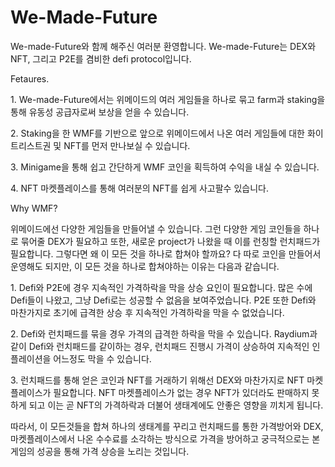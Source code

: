 # We-Made-Future

We-made-Future와 함께 해주신 여러분 환영합니다. We-made-Future는 DEX와 NFT, 그리고 P2E를 겸비한 defi protocol입니다.

&#x20;

Fetaures.

1\.     We-made-Future에서는 위메이드의 여러 게임들을 하나로 묶고 farm과 staking을 통해 유동성 공급자로써 보상을 얻을 수 있습니다.

2\.     Staking을 한 WMF를 기반으로 앞으로 위메이드에서 나온 여러 게임들에 대한 화이트리스트권 및 NFT를 먼저 만나보실 수 있습니다.

3\.     Minigame을 통해 쉽고 간단하게 WMF 코인을 획득하여 수익을 내실 수 있습니다.

4\.     NFT 마켓플레이스를 통해 여러분의 NFT를 쉽게 사고팔수 있습니다.

&#x20;

Why WMF?

위메이드에선 다양한 게임들을 만들어낼 수 있습니다. 그런 다양한 게임 코인들을 하나로 묶어줄 DEX가 필요하고 또한, 새로운 project가 나왔을 때 이를 런칭할 런치패드가 필요합니다. 그렇다면 왜 이 모든 것을 하나로 합쳐야 할까요? 다 따로 코인을 만들어서 운영해도 되지만, 이 모든 것을 하나로 합쳐야하는 이유는 다음과 같습니다.

&#x20;

1\.     Defi와 P2E에 경우 지속적인 가격하락을 막을 상승 요인이 필요합니다. 많은 수에 Defi들이 나왔고, 그냥 Defi로는 성공할 수 없음을 보여주었습니다. P2E 또한 Defi와 마찬가지로 초기에 급격한 상승 후 지속적인 가격하락을 막을 수 없었습니다.

2\.     Defi와 런치패드를 묶을 경우 가격의 급격한 하락을 막을 수 있습니다. Raydium과 같이 Defi와 런치패드를 같이하는 경우, 런치패드 진행시 가격이 상승하여 지속적인 인플레이션을 어느정도 막을 수 있습니다.

3\.     런치패드를 통해 얻은 코인과 NFT를 거래하기 위해선 DEX와 마찬가지로 NFT 마켓플레이스가 필요합니다. NFT 마켓플레이스가 없는 경우 NFT가 있더라도 판매하지 못하게 되고 이는 곧 NFT의 가격하락과 더불어 생태계에도 안좋은 영향을 끼치게 됩니다.

&#x20;

따라서, 이 모든것들을 합쳐 하나의 생태계를 꾸리고 런치패드를 통한 가격방어와 DEX, 마켓플레이스에서 나온 수수료를 소각하는 방식으로 가격을 방어하고 궁극적으로는 본게임의 성공을 통해 가격 상승을 노리는 것입니다.
